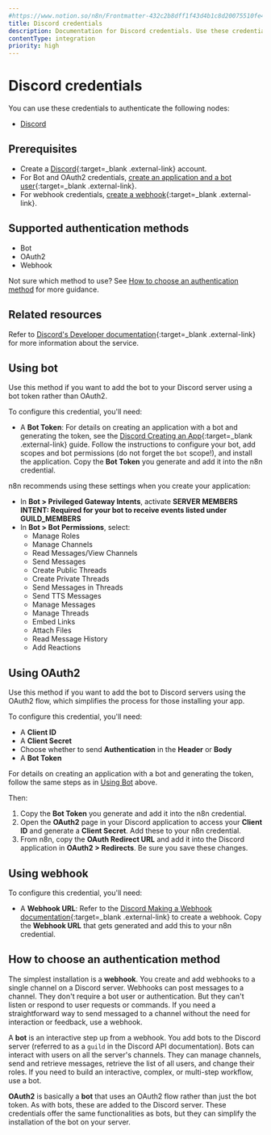 ```yaml
---
#https://www.notion.so/n8n/Frontmatter-432c2b8dff1f43d4b1c8d20075510fe4
title: Discord credentials
description: Documentation for Discord credentials. Use these credentials to authenticate Discord in n8n, a workflow automation platform.
contentType: integration
priority: high
---
```


# Discord credentials

You can use these credentials to authenticate the following nodes:

- [Discord](/integrations/builtin/app-nodes/n8n-nodes-base.discord/)

## Prerequisites

- Create a [Discord](https://www.discord.com/){:target=_blank .external-link} account.
- For Bot and OAuth2 credentials, [create an application and a bot user](https://discord.com/developers/docs/quick-start/getting-started#step-1-creating-an-app){:target=_blank .external-link}.
- For webhook credentials, [create a webhook](https://support.discord.com/hc/en-us/articles/228383668-Intro-to-Webhooks){:target=_blank .external-link}.

## Supported authentication methods

- Bot
- OAuth2
- Webhook

Not sure which method to use? See [How to choose an authentication method](#how-to-choose-an-authentication-method) for more guidance.

## Related resources

Refer to [Discord's Developer documentation](https://discord.com/developers/docs/intro){:target=_blank .external-link} for more information about the service.

## Using bot

Use this method if you want to add the bot to your Discord server using a bot token rather than OAuth2.

To configure this credential, you'll need:

- A **Bot Token**: For details on creating an application with a bot and generating the token, see the [Discord Creating an App](https://discord.com/developers/docs/quick-start/getting-started#step-1-creating-an-app){:target=_blank .external-link} guide. Follow the instructions to configure your bot, add scopes and bot permissions (do not forget the `bot` scope!), and install the application. Copy the **Bot Token** you generate and add it into the n8n credential.

n8n recommends using these settings when you create your application:

- In **Bot > Privileged Gateway Intents**, activate **SERVER MEMBERS INTENT: Required for your bot to receive events listed under GUILD_MEMBERS**
- In **Bot > Bot Permissions**, select:
    - Manage Roles
    - Manage Channels
    - Read Messages/View Channels
    - Send Messages
    - Create Public Threads
    - Create Private Threads
    - Send Messages in Threads
    - Send TTS Messages
    - Manage Messages
    - Manage Threads
    - Embed Links
    - Attach Files
    - Read Message History
    - Add Reactions

## Using OAuth2

Use this method if you want to add the bot to Discord servers using the OAuth2 flow, which simplifies the process for those installing your app.

To configure this credential, you'll need:

- A **Client ID**
- A **Client Secret**
- Choose whether to send **Authentication** in the **Header** or **Body**
- A **Bot Token**

For details on creating an application with a bot and generating the token, follow the same steps as in [Using Bot](#using-bot) above.

Then:

1. Copy the **Bot Token** you generate and add it into the n8n credential.
2. Open the **OAuth2** page in your Discord application to access your **Client ID** and generate a **Client Secret**. Add these to your n8n credential.
3. From n8n, copy the **OAuth Redirect URL** and add it into the Discord application in **OAuth2 > Redirects**. Be sure you save these changes.

## Using webhook

To configure this credential, you'll need:

- A **Webhook URL**: Refer to the [Discord Making a Webhook documentation](https://support.discord.com/hc/en-us/articles/228383668-Intro-to-Webhooks){:target=_blank .external-link} to create a webhook. Copy the **Webhook URL** that gets generated and add this to your n8n credential.

## How to choose an authentication method

The simplest installation is a **webhook**. You create and add webhooks to a single channel on a Discord server. Webhooks can post messages to a channel. They don't require a bot user or authentication. But they can't listen or respond to user requests or commands. If you need a straightforward way to send messaged to a channel without the need for interaction or feedback, use a webhook.

A **bot** is an interactive step up from a webhook. You add bots to the Discord server (referred to as a `guild` in the Discord API documentation). Bots can interact with users on all the server's channels. They can manage channels, send and retrieve messages, retrieve the list of all users, and change their roles. If you need to build an interactive, complex, or multi-step workflow, use a bot.

**OAuth2** is basically a **bot** that uses an OAuth2 flow rather than just the bot token. As with bots, these are added to the Discord server. These credentials offer the same functionalities as bots, but they can simplify the installation of the bot on your server.

